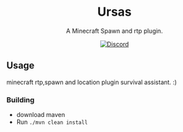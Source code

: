 

<h1 align="center">Ursas</h1>
<p align="center">A Minecraft Spawn and rtp plugin.</p>

<div align="center">
    <a href="https://discord.gg/rowrain"><img src="https://img.shields.io/discord/1193188455946133645?logo=discord" alt="Discord"/></a>
    </div>

## Usage
minecraft rtp,spawn and location plugin survival assistant. :)

### Building
- download maven
- Run `./mvn clean install`


